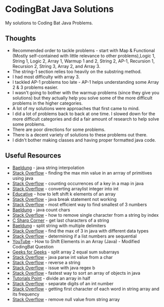 # CodingBat Java Solutions

My solutions to Coding Bat Java Problems. 

## Thoughts

- Recommended order to tackle problems - start with Map & Functional (Mostly self-contained with little relevance to other problems),Logic 1, String 1, Logic 2, Array 1, Warmup 1 and 2, String 2, AP-1, Recursion 1, Recursion 2, String 3, Array 2, and Array 3.
- The string-1 section relies too heavily on the substring method.
- I had most difficulty with array 3.
- I tackled AP-1 problems too late - AP-1 helps understanding some Array 2 & 3 problems easier.
- I wasn't going to bother with the warmup problems (since they give you solutions) but they actually help you solve some of the more difficult problems in the higher categories.  
- A lot of my solutions were approaches that first came to mind.
- I did a lot of problems back to back at one time.  I slowed down for the more difficult categories and did a fair amount of research to help solve some problems.   
- There are poor directions for some problems. 
- There is a decent variety of solutions to these problems out there. 
- I didn't bother making classes and having proper formatted java code. 

## Useful Resources

- [Baeldung](https://www.baeldung.com/java-string-interpolation) - java string interpolation
- [Stack Overflow](https://stackoverflow.com/questions/1484347/finding-the-max-min-value-in-an-array-of-primitives-using-java) - finding the max min value in an arrray of primitives using java
- [Stack Overflow](https://stackoverflow.com/questions/15217438/counting-occurrences-of-a-key-in-a-map-in-java) - counting occurrences of a key in a map in java
- [Stack Overflow](https://stackoverflow.com/questions/40197762/converting-arraylistinteger-into-int-wont-work-in-java) - converting arraylist integer into int
- [Educative](https://www.educative.io/answers/how-to-left-shift-k-elements-of-an-array) - how to left shift k elements of an array
- [Stack Overflow](https://stackoverflow.com/questions/44065154/java-break-statement-sometimes-not-work-why) - java break statement not working
- [Stack Overflow](https://stackoverflow.com/questions/9576557/most-efficient-way-to-find-smallest-of-3-numbers-java) - most efficient way to find smallest of 3 numbers
- [Baeldung](https://www.baeldung.com/java-count-chars) - java count chars
- [Stack Overflow](https://stackoverflow.com/questions/13386107/how-to-remove-single-character-from-a-string-by-index) - how to remove single character from a string by index
- [C Sharp Corner](https://www.c-sharpcorner.com/article/how-can-i-get-last-characters-of-a-string-in-java/#:~:text=If%20we%20want%20to%20get,charAt(11)%22) - get last characters of a string
- [Baeldung](https://www.baeldung.com/java-string-split-multiple-delimiters) - split string with multiple delimiters
- [Stack Overflow](https://stackoverflow.com/questions/4982210/find-the-max-of-3-numbers-in-java-with-different-data-types) - find the max of 3 in java with different data types
- [Stack Overflow](https://stackoverflow.com/questions/17235719/determining-if-a-list-numbers-are-sequential) - determining if a list numbers are sequential
- [YouTube](https://www.youtube.com/watch?v=ir_acNo6BSc) - How to Shift Elements in an Array (Java) - Modified CodingBat Question
- [Geeks for Geeks](https://www.geeksforgeeks.org/split-array-two-equal-sum-subarrays/) - split array 2 equal sum subarrays
- [Stack Overflow](https://stackoverflow.com/questions/4968323/java-parse-int-value-from-a-char) - java parse int value from a char
- [Stack Overflow](https://stackoverflow.com/questions/7569335/reverse-a-string-in-java) - reverse a string
- [Stack Overflow](https://stackoverflow.com/questions/8777982/issue-with-java-regex-b) - issue with java regex b
- [Stack Overflow](https://stackoverflow.com/questions/29777696/fastest-way-to-sort-an-array-of-objects-in-java) - fastest way to sort an array of objects in java
- [Tutorials Point](https://www.tutorialspoint.com/How-to-divide-an-array-into-half-in-java) - divide an array in half
- [Stack Overflow](https://stackoverflow.com/questions/3389264/how-to-get-the-separate-digits-of-an-int-number) - separate digits of an int number
- [Stack Overflow](https://stackoverflow.com/questions/37569841/getting-the-first-character-of-each-word-in-a-string-array-and-its-frequency) - getting first character of each word in string array and its frequency
- [Stack Overflow](https://stackoverflow.com/questions/4150233/remove-null-value-from-string-array-in-java) - remove null value from string array